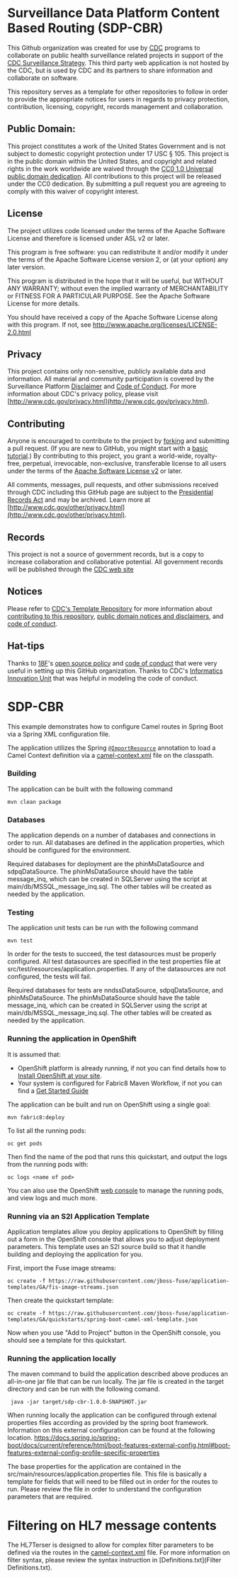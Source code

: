
# Surveillance Data Platform Content Based Routing (SDP-CBR)
This Github organization was created for use by [CDC](http://www.cdc.gov) programs to collaborate on public health surveillance related projects in support of the [CDC Surveillance Strategy](http://www.cdc.gov/surveillance). This third party web application is not hosted by the CDC, but is used by CDC and its partners to share information and collaborate on software.

This repository serves as a template for other repositories to follow in order to provide the appropriate notices for users in regards to privacy protection, contribution, licensing, copyright, records management and collaboration.


## Public Domain:
This project constitutes a work of the United States Government and is not subject to domestic copyright protection under 17 USC § 105. This project is in the public domain within the United States, and copyright and related rights in
the work worldwide are waived through the [CC0 1.0 Universal public domain dedication](https://creativecommons.org/publicdomain/zero/1.0/). All contributions
to this project will be released under the CC0 dedication. By submitting a pull request you are agreeing
to comply with this waiver of copyright interest.

## License
The project utilizes code licensed under the terms of the Apache Software License and therefore is licensed under ASL v2 or later.

This program is free software: you can redistribute it and/or modify it under the terms of the Apache Software License version 2, or (at your option) any later version.

This program is distributed in the hope that it will be useful, but WITHOUT ANY WARRANTY; without even the implied warranty of MERCHANTABILITY or FITNESS FOR A PARTICULAR PURPOSE. See the Apache Software License for more details.

You should have received a copy of the Apache Software License along with this program. If not, see http://www.apache.org/licenses/LICENSE-2.0.html

## Privacy
This project contains only non-sensitive, publicly available data and information. All material and community participation is covered by the Surveillance Platform [Disclaimer](https://github.com/CDCgov/template/blob/master/DISCLAIMER.md) and [Code of Conduct](https://github.com/CDCgov/template/blob/master/code-of-conduct.md). For more information about CDC's privacy policy, please visit [http://www.cdc.gov/privacy.html](http://www.cdc.gov/privacy.html).

## Contributing
Anyone is encouraged to contribute to the project by [forking](https://help.github.com/articles/fork-a-repo) and submitting a pull request. (If you are new to GitHub, you might start with a [basic tutorial](https://help.github.com/articles/set-up-git).)
By contributing to this project, you grant a world-wide, royalty-free, perpetual, irrevocable, non-exclusive, transferable license to all users under the terms of the [Apache Software License v2](http://www.apache.org/licenses/LICENSE-2.0.html) or later.

All comments, messages, pull requests, and other submissions received through CDC including this GitHub page are subject to the [Presidential Records Act](http://www.archives.gov/about/laws/presidential-records.html) and may be archived. Learn more at [http://www.cdc.gov/other/privacy.html](http://www.cdc.gov/other/privacy.html).

## Records
This project is not a source of government records, but is a copy to increase collaboration and collaborative potential. All government records will be published through the [CDC web site](http://www.cdc.gov.)

## Notices
Please refer to [CDC's Template Repository](https://github.com/CDCgov/template) for more information about [contributing to this repository](https://github.com/CDCgov/template/blob/master/CONTRIBUTING.md), [public domain notices and disclaimers](https://github.com/CDCgov/template/blob/master/DISCLAIMER.md), and [code of conduct](https://github.com/CDCgov/template/blob/master/code-of-conduct.md).

## Hat-tips
Thanks to [18F](https://18f.gsa.gov/)'s [open source policy](https://github.com/18F/open-source-policy) and [code of conduct](https://github.com/CDCgov/code-of-conduct/blob/master/code-of-conduct.md) that were very useful in setting up this GitHub organization. Thanks to CDC's [Informatics Innovation Unit](https://www.phiresearchlab.org/index.php/code-of-conduct/) that was helpful in modeling the code of conduct.

# SDP-CBR

This example demonstrates how to configure Camel routes in Spring Boot via a Spring XML configuration file.

The application utilizes the Spring [`@ImportResource`](http://docs.spring.io/spring/docs/current/javadoc-api/org/springframework/context/annotation/ImportResource.html) annotation to load a Camel Context definition via a [camel-context.xml](src/main/resources/spring/camel-context.xml) file on the classpath.

### Building

The application can be built with the following command

    mvn clean package
	
### Databases

The application depends on a number of databases and connections in order to run.  All databases are defined in the application properties, which should be configured for the environment.  

Required databases for deployment are the phinMsDataSource and sdpqDataSource.  The phinMsDataSource should have the table message_inq, which can be created in SQLServer using the script at main/db/MSSQL_message_inq.sql.  The other tables will be created as needed by the application.
	
### Testing

The application unit tests can be run with the following command

	mvn test
	
In order for the tests to succeed, the test datasources must be properly configured.  All test datasources are specified in the test properties file at src/test/resources/application.properties.  If any of the datasources are not configured, the tests will fail.

Required databases for tests are nndssDataSource, sdpqDataSource, and phinMsDataSource.  The phinMsDataSource should have the table message_inq, which can be created in SQLServer using the script at main/db/MSSQL_message_inq.sql.  The other tables will be created as needed by the application.

### Running the application in OpenShift

It is assumed that:
- OpenShift platform is already running, if not you can find details how to [Install OpenShift at your site](https://docs.openshift.com/container-platform/3.3/install_config/index.html).
- Your system is configured for Fabric8 Maven Workflow, if not you can find a [Get Started Guide](https://access.redhat.com/documentation/en/red-hat-jboss-middleware-for-openshift/3/single/red-hat-jboss-fuse-integration-services-20-for-openshift/)

The application can be built and run on OpenShift using a single goal:

    mvn fabric8:deploy

To list all the running pods:

    oc get pods

Then find the name of the pod that runs this quickstart, and output the logs from the running pods with:

    oc logs <name of pod>

You can also use the OpenShift [web console](https://docs.openshift.com/container-platform/3.3/getting_started/developers_console.html#developers-console-video) to manage the running pods, and view logs and much more.

### Running via an S2I Application Template

Application templates allow you deploy applications to OpenShift by filling out a form in the OpenShift console that allows you to adjust deployment parameters.  This template uses an S2I source build so that it handle building and deploying the application for you.

First, import the Fuse image streams:

    oc create -f https://raw.githubusercontent.com/jboss-fuse/application-templates/GA/fis-image-streams.json

Then create the quickstart template:

    oc create -f https://raw.githubusercontent.com/jboss-fuse/application-templates/GA/quickstarts/spring-boot-camel-xml-template.json

Now when you use "Add to Project" button in the OpenShift console, you should see a template for this quickstart.


### Running the application locally

The maven command to build the application described above produces an all-in-one jar file that can be run locally.  The jar file is created in the target directory and can be run with the following comand.

     java -jar target/sdp-cbr-1.0.0-SNAPSHOT.jar

When running locally the application can be configured through extenal properties files according as provided by the spring boot framework.  Information on this external configuration can be found at the following location. https://docs.spring.io/spring-boot/docs/current/reference/html/boot-features-external-config.html#boot-features-external-config-profile-specific-properties

The base properties for the application are contained in the src/main/resources/application.properties file.  This file is basically a template for fields that will need to be filled out in order for the routes to run.  Please review the file in order to understand the configuration parameters that are required.

# Filtering on HL7 message contents

The HL7Terser is designed to allow for complex filter parameters to be defined via the routes in the [camel-context.xml](src/main/resources/spring/camel-context.xml) file.  For more information on filter syntax, please review the syntax instruction in [Definitions.txt](Filter Definitions.txt).
